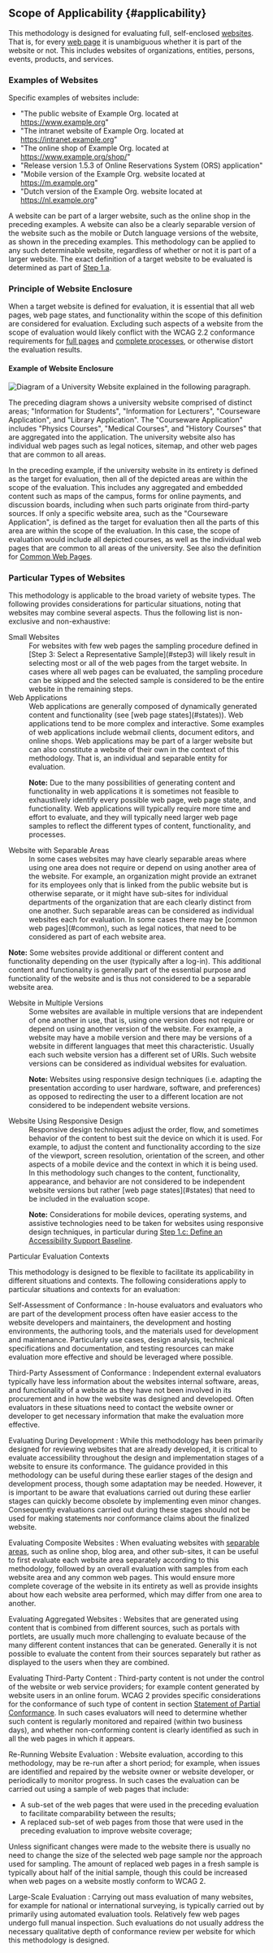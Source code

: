 ## Scope of Applicability {#applicability}

This methodology is designed for evaluating full, self-enclosed [websites](#website). That is, for every [web page](#webpage) it is unambiguous whether it is part of the website or not. This includes websites of organizations, entities, persons, events, products, and services.

### Examples of Websites

Specific examples of websites include:

*   "The public website of Example Org. located at https://www.example.org"
*   "The intranet website of Example Org. located at https://intranet.example.org"
*   "The online shop of Example Org. located at https://www.example.org/shop/"
*   "Release version 1.5.3 of Online Reservations System (ORS) application"
*   "Mobile version of the Example Org. website located at https://m.example.org"
*   "Dutch version of the Example Org. website located at https://nl.example.org"

A website can be part of a larger website, such as the online shop in the preceding examples. A website can also be a clearly separable version of the website such as the mobile or Dutch language versions of the website, as shown in the preceding examples. This methodology can be applied to any such determinable website, regardless of whether or not it is part of a larger website. The exact definition of a target website to be evaluated is determined as part of [Step 1.a](#step1a).

### Principle of Website Enclosure

When a target website is defined for evaluation, it is essential that all web pages, web page states, and functionality within the scope of this definition are considered for evaluation. Excluding such aspects of a website from the scope of evaluation would likely conflict with the WCAG 2.2 conformance requirements for [full pages](https://www.w3.org/TR/WCAG22/#cc2) and [complete processes](https://www.w3.org/TR/WCAG22/#cc3), or otherwise distort the evaluation results.

#### Example of Website Enclosure

![Diagram of a University Website explained in the following paragraph.](website.png)

The preceding diagram shows a university website comprised of distinct areas; "Information for Students", "Information for Lecturers", "Courseware Application", and "Library Application". The "Courseware Application" includes "Physics Courses", "Medical Courses", and "History Courses" that are aggregated into the application. The university website also has individual web pages such as legal notices, sitemap, and other web pages that are common to all areas.

In the preceding example, if the university website in its entirety is defined as the target for evaluation, then all of the depicted areas are within the scope of the evaluation. This includes any aggregated and embedded content such as maps of the campus, forms for online payments, and discussion boards, including when such parts originate from third-party sources. If only a specific website area, such as the "Courseware Application", is defined as the target for evaluation then all the parts of this area are within the scope of the evaluation. In this case, the scope of evaluation would include all depicted courses, as well as the individual web pages that are common to all areas of the university. See also the definition for [Common Web Pages](#common).

### Particular Types of Websites

This methodology is applicable to the broad variety of website types. The following provides considerations for particular situations, noting that websites may combine several aspects. Thus the following list is non-exclusive and non-exhaustive:

<dl>

<dt>Small Websites</dt>
<dd>For websites with few web pages the sampling procedure defined in [Step 3: Select a Representative Sample](#step3) will likely result in selecting most or all of the web pages from the target website. In cases where all web pages can be evaluated, the sampling procedure can be skipped and the selected sample is considered to be the entire website in the remaining steps.</dd>

<dt>Web Applications</dt>
<dd>Web applications are generally composed of dynamically generated content and functionality (see [web page states](#states)). Web applications tend to be more complex and interactive. Some examples of web applications include webmail clients, document editors, and online shops. Web applications may be part of a larger website but can also constitute a website of their own in the context of this methodology. That is, an individual and separable entity for evaluation.

**Note:** Due to the many possibilities of generating content and functionality in web applications it is sometimes not feasible to exhaustively identify every possible web page, web page state, and functionality. Web applications will typically require more time and effort to evaluate, and they will typically need larger web page samples to reflect the different types of content, functionality, and processes.</dd>

<dt id="separable">Website with Separable Areas</dt>
<dd>In some cases websites may have clearly separable areas where using one area does not require or depend on using another area of the website. For example, an organization might provide an extranet for its employees only that is linked from the public website but is otherwise separate, or it might have sub-sites for individual departments of the organization that are each clearly distinct from one another. Such separable areas can be considered as individual websites each for evaluation. In some cases there may be [common web pages](#common), such as legal notices, that need to be considered as part of each website area.</dd>

**Note:** Some websites provide additional or different content and functionality depending on the user (typically after a log-in). This additional content and functionality is generally part of the essential purpose and functionality of the website and is thus not considered to be a separable website area.</dd>

<dt>Website in Multiple Versions</dt>
<dd>Some websites are available in multiple versions that are independent of one another in use, that is, using one version does not require or depend on using another version of the website. For example, a website may have a mobile version and there may be versions of a website in different languages that meet this characteristic. Usually each such website version has a different set of URIs. Such website versions can be considered as individual websites for evaluation.

**Note:** Websites using responsive design techniques (i.e. adapting the presentation according to user hardware, software, and preferences) as opposed to redirecting the user to a different location are not considered to be independent website versions.</dd>

<dt>Website Using Responsive Design</dt>
<dd>Responsive design techniques adjust the order, flow, and sometimes behavior of the content to best suit the device on which it is used. For example, to adjust the content and functionality according to the size of the viewport, screen resolution, orientation of the screen, and other aspects of a mobile device and the context in which it is being used. In this methodology such changes to the content, functionality, appearance, and behavior are not considered to be independent website versions but rather [web page states](#states) that need to be included in the evaluation scope.

**Note:** Considerations for mobile devices, operating systems, and assistive technologies need to be taken for websites using responsive design techniques, in particular during [Step 1.c: Define an Accessibility Support Baseline](#step1c).</dd>
</dl

### Particular Evaluation Contexts

This methodology is designed to be flexible to facilitate its applicability in different situations and contexts. The following considerations apply to particular situations and contexts for an evaluation:

Self-Assessment of Conformance
: In-house evaluators and evaluators who are part of the development process often have easier access to the website developers and maintainers, the development and hosting environments, the authoring tools, and the materials used for development and maintenance. Particularly use cases, design analysis, technical specifications and documentation, and testing resources can make evaluation more effective and should be leveraged where possible.

Third-Party Assessment of Conformance
: Independent external evaluators typically have less information about the websites internal software, areas, and functionality of a website as they have not been involved in its procurement and in how the website was designed and developed. Often evaluators in these situations need to contact the website owner or developer to get necessary information that make the evaluation more effective.

Evaluating During Development
: While this methodology has been primarily designed for reviewing websites that are already developed, it is critical to evaluate accessibility throughout the design and implementation stages of a website to ensure its conformance. The guidance provided in this methodology can be useful during these earlier stages of the design and development process, though some adaptation may be needed. However, it is important to be aware that evaluations carried out during these earlier stages can quickly become obsolete by implementing even minor changes. Consequently evaluations carried out during these stages should not be used for making statements nor conformance claims about the finalized website.

Evaluating Composite Websites
: When evaluating websites with [separable areas](#separable), such as online shop, blog area, and other sub-sites, it can be useful to first evaluate each website area separately according to this methodology, followed by an overall evaluation with samples from each website area and any common web pages. This would ensure more complete coverage of the website in its entirety as well as provide insights about how each website area performed, which may differ from one area to another.

Evaluating Aggregated Websites
: Websites that are generated using content that is combined from different sources, such as portals with portlets, are usually much more challenging to evaluate because of the many different content instances that can be generated. Generally it is not possible to evaluate the content from their sources separately but rather as displayed to the users when they are combined.

Evaluating Third-Party Content
: Third-party content is not under the control of the website or web service providers; for example content generated by website users in an online forum. WCAG 2 provides specific considerations for the conformance of such type of content in section [Statement of Partial Conformance](https://www.w3.org/TR/WCAG22/#conformance-partial). In such cases evaluators will need to determine whether such content is regularly monitored and repaired (within two business days), and whether non-conforming content is clearly identified as such in all the web pages in which it appears.

Re-Running Website Evaluation
: Website evaluation, according to this methodology, may be re-run after a short period; for example, when issues are identified and repaired by the website owner or website developer, or periodically to monitor progress. In such cases the evaluation can be carried out using a sample of web pages that include:

*   A sub-set of the web pages that were used in the preceding evaluation to facilitate comparability between the results;
*   A replaced sub-set of web pages from those that were used in the preceding evaluation to improve website coverage;

Unless significant changes were made to the website there is usually no need to change the size of the selected web page sample nor the approach used for sampling. The amount of replaced web pages in a fresh sample is typically about half of the initial sample, though this could be increased when web pages on a website mostly conform to WCAG 2.

Large-Scale Evaluation
: Carrying out mass evaluation of many websites, for example for national or international surveying, is typically carried out by primarily using automated evaluation tools. Relatively few web pages undergo full manual inspection. Such evaluations do not usually address the necessary qualitative depth of conformance review per website for which this methodology is designed.